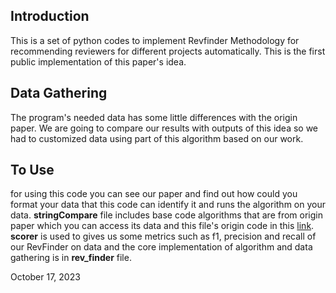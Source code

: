 ## Introduction

This is a set of python codes to implement Revfinder Methodology for recommending reviewers for different projects automatically. This is the first public implementation of this paper's idea. 

## Data Gathering

The program's needed data has some little differences with the origin paper. We are going to compare our results with outputs of this idea so we had to customized data using part of this algorithm based on our work.

## To Use
for using this code you can see our paper and find out how could you format your data that this code can identify it and runs the algorithm on your data.
**stringCompare** file includes base code algorithms that are from origin paper which you can access its data and this file's origin code in this [link](https://github.com/patanamon/revfinder/blob/master/). **scorer** is used to gives us some metrics such as f1, precision and recall of our RevFinder on data and the core implementation of algorithm and data gathering is in **rev_finder** file. 

October 17, 2023